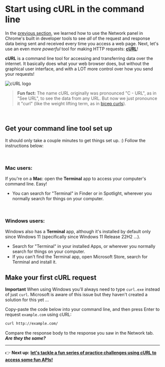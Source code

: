 # Start using cURL in the command line

In the [previous section](https://github.com/LearningNerd/intro-apis-workshop/blob/master/network-tab.md), we learned how to use the Network panel in Chrome's built in developer tools to see *all* of the request and response data being sent and received every time you access a web page. Next, let's use an even *more powerful* tool for making HTTP requests: [**cURL**](https://en.wikipedia.org/wiki/CURL)!

**cURL** is a command line tool for accessing and transferring data over the internet. It basically does what your web browser does, but without the graphical user interface, and with a LOT more control over how you send your requests!

![cURL logo](https://upload.wikimedia.org/wikipedia/commons/thumb/8/8a/Curl-logo.svg/320px-Curl-logo.svg.png)

  > **Fun fact:** The name cURL originally was pronounced "C - URL", as in "See URL", to see the data from any URL. But now we just pronounce it "curl" (like the weight lifting term, as in [bicep curls](https://en.wikipedia.org/wiki/Biceps_curl)).

<br/>

## Get your command line tool set up

It should only take a couple minutes to get things set up. :) Follow the instructions below:

<br/>

### Mac users:

If you're on a **Mac**: open the **Terminal** app to access your computer's command line. Easy!

  - You can search for "Terminal" in Finder or in Spotlight, wherever you normally search for things on your computer.

<br/>

### Windows users:

Windows also has a **Terminal** app, although it's installed by default only since Windows 11 (specifically since Windows 11 Release 22H2 ...).

  - Search for "Terminal" in your installed Apps, or wherever you normally search for things on your computer.
  - If you can't find the Terminal app, open Microsoft Store, search for Terminal and install it.

## Make your first cURL request

**Important** When using Windows you'll always need to type `curl.exe` instead of just `curl`. Microsoft is aware of this issue but they haven't created a solution for this yet ...

Copy-paste the code below into your command line, and then press Enter to request `example.com` using cURL:

```bash
curl http://example.com/
```

Compare the response body to the response you saw in the Network tab. ***Are they the same?***

<hr/>

:point_right: **Next up:** [**let's tackle a fun series of practice challenges using cURL to access some fun APIs!**](https://github.com/LearningNerd/intro-apis-workshop/blob/master/api-challenges-1.md)

